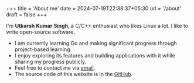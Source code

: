 +++
title = 'About me'
date = 2024-07-19T22:38:37+05:30
url = '/about'
draft = false
+++

I'm **Utkarsh Kumar Singh**, a C/C++ enthusiast who likes Linux a lot. I like to write open-source software.

- I am currently learning Go and making significant progress through project-based learning. 
- I enjoy exploring its features and building applications with it while sharing my progress publicly.
- Feel free to contact me via [email](mailto:utkarshkrsingh@proton.me).
- The source code of this website is in the [GitHub](https://github.com/utkarshkrsingh/website.git).
